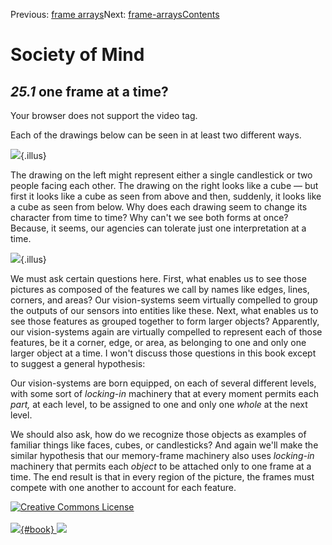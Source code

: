 <div class="chapnav">

<span class="prev">Previous: [frame arrays](./som-25.html)</span><span
class="next">Next: [frame-arrays](./som-25.2.html)</span><span
class="contents">[Contents](index.html)</span>
<div class="titlebar">

Society of Mind
===============

</div>

</div>

*25.1* one frame at a time?
---------------------------

Your browser does not support the video tag.

Each of the drawings below can be seen in at least two different ways.

![](./illus/ch25/25-1.png){.illus}

The drawing on the left might represent either a single candlestick or
two people facing each other. The drawing on the right looks like a cube
— but first it looks like a cube as seen from above and then, suddenly,
it looks like a cube as seen from below. Why does each drawing seem to
change its character from time to time? Why can't we see both forms at
once? Because, it seems, our agencies can tolerate just one
interpretation at a time.

![](./illus/ch25/25-2.png){.illus}

We must ask certain questions here. First, what enables us to see those
pictures as composed of the features we call by names like edges, lines,
corners, and areas? Our vision-systems seem virtually compelled to group
the outputs of our sensors into entities like these. Next, what enables
us to see those features as grouped together to form larger objects?
Apparently, our vision-systems again are virtually compelled to
represent each of those features, be it a corner, edge, or area, as
belonging to one and only one larger object at a time. I won't discuss
those questions in this book except to suggest a general hypothesis:

Our vision-systems are born equipped, on each of several different
levels, with some sort of *locking-in* machinery that at every moment
permits each *part,* at each level, to be assigned to one and only one
*whole* at the next level.

We should also ask, how do we recognize those objects as examples of
familiar things like faces, cubes, or candlesticks? And again we'll make
the similar hypothesis that our memory-frame machinery also uses
*locking-in* machinery that permits each *object* to be attached only to
one frame at a time. The end result is that in every region of the
picture, the frames must compete with one another to account for each
feature.

<div class="footer">

[![Creative Commons
License](http://i.creativecommons.org/l/by-nc-sa/3.0/80x15.png)](http://creativecommons.org/licenses/by-nc-sa/3.0/deed.en_US)\
\
[![](./images/som_book.jpeg){#book}
![](./images/a_logo_17.gif)](http://www.amazon.com/gp/product/0671657135?ie=UTF8&camp=1789&creativeASIN=0671657135&linkCode=xm2&tag=marvinminsky)

</div>
